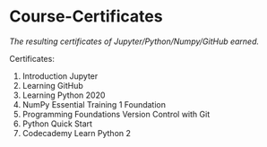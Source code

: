# Course-Certificates
*The resulting certificates of Jupyter/Python/Numpy/GitHub earned.*

Certificates: 
1. Introduction Jupyter 
2. Learning GitHub 
3. Learning Python 2020 
4. NumPy Essential Training 1 Foundation
5. Programming Foundations Version Control with Git
6. Python Quick Start 
7. Codecademy Learn Python 2
